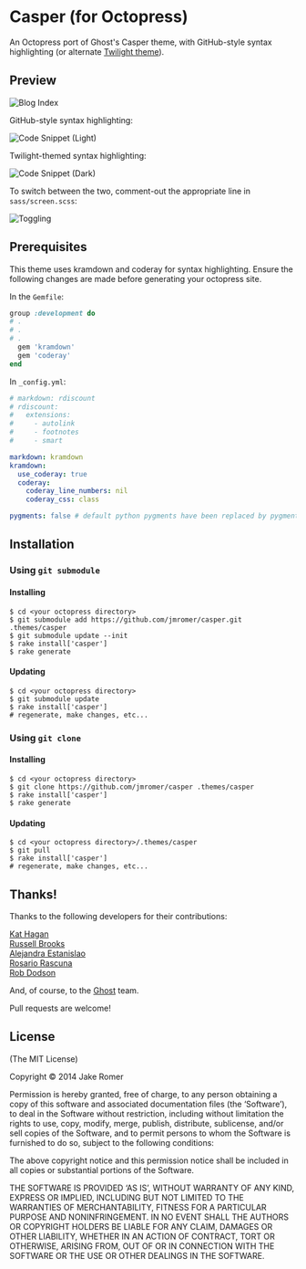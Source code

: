 Casper (for Octopress)
================

An Octopress port of Ghost's Casper theme, with GitHub-style syntax highlighting (or alternate [Twilight theme](http://gist.github.com/iq9/2906599)).

## Preview 

![Blog Index](http://s3.amazonaws.com/gh_pages/casper/screen1.jpg)

GitHub-style syntax highlighting:

![Code Snippet (Light)](http://s3.amazonaws.com/gh_pages/casper/screen2a.jpg)

Twilight-themed syntax highlighting:

![Code Snippet (Dark)](http://s3.amazonaws.com/gh_pages/casper/screen2b.jpg)

To switch between the two, comment-out the appropriate line in `sass/screen.scss`:

![Toggling](http://s3.amazonaws.com/gh_pages/casper/switching.jpg)


## Prerequisites

This theme uses kramdown and coderay for syntax highlighting. Ensure the following changes are made before generating your octopress site.

In the `Gemfile`:

```ruby
group :development do
# .
# .
# .
  gem 'kramdown'
  gem 'coderay'
end
```

In `_config.yml`:

```yaml
# markdown: rdiscount
# rdiscount:
#   extensions:
#     - autolink
#     - footnotes
#     - smart

markdown: kramdown
kramdown:
  use_coderay: true
  coderay:
    coderay_line_numbers: nil
    coderay_css: class

pygments: false # default python pygments have been replaced by pygments.rb
```


## Installation

### Using `git submodule`

#### Installing
```
$ cd <your octopress directory>
$ git submodule add https://github.com/jmromer/casper.git .themes/casper
$ git submodule update --init
$ rake install['casper']
$ rake generate
```

#### Updating
```
$ cd <your octopress directory>
$ git submodule update
$ rake install['casper']
# regenerate, make changes, etc...
```

### Using `git clone`

#### Installing
```
$ cd <your octopress directory>
$ git clone https://github.com/jmromer/casper .themes/casper
$ rake install['casper']
$ rake generate
```

#### Updating
```
$ cd <your octopress directory>/.themes/casper
$ git pull
$ rake install['casper']
# regenerate, make changes, etc...
```


## Thanks!

Thanks to the following developers for their contributions:

[Kat Hagan](http://github.com/codebykat)<br>
[Russell Brooks](http://github.com/iq9)<br>
[Alejandra Estanislao](http://github.com/alestanis)<br>
[Rosario Rascuna](http://github.com/rosario)<br>
[Rob Dodson](http://github.com/robdodson)<br>

And, of course, to the [Ghost](http://github.com/TryGhost/Casper) team.

Pull requests are welcome!

## License

(The MIT License)

Copyright © 2014 Jake Romer

Permission is hereby granted, free of charge, to any person obtaining a copy of this software and associated documentation files (the ‘Software’), to deal in the Software without restriction, including without limitation the rights to use, copy, modify, merge, publish, distribute, sublicense, and/or sell copies of the Software, and to permit persons to whom the Software is furnished to do so, subject to the following conditions:

The above copyright notice and this permission notice shall be included in all copies or substantial portions of the Software.

THE SOFTWARE IS PROVIDED ‘AS IS’, WITHOUT WARRANTY OF ANY KIND, EXPRESS OR IMPLIED, INCLUDING BUT NOT LIMITED TO THE WARRANTIES OF MERCHANTABILITY, FITNESS FOR A PARTICULAR PURPOSE AND NONINFRINGEMENT. IN NO EVENT SHALL THE AUTHORS OR COPYRIGHT HOLDERS BE LIABLE FOR ANY CLAIM, DAMAGES OR OTHER LIABILITY, WHETHER IN AN ACTION OF CONTRACT, TORT OR OTHERWISE, ARISING FROM, OUT OF OR IN CONNECTION WITH THE SOFTWARE OR THE USE OR OTHER DEALINGS IN THE SOFTWARE.
